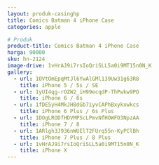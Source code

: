 ```yaml
---
layout: produk-casinghp
title: Comics Batman 4 iPhone Case
categories: apple

# Produk
product-title: Comics Batman 4 iPhone Case
harga: 90000
sku: hn-2124
image-drive: 1vHrAJ9i7rsIoQriSLL5a0i9MT15n0N_K
gallery:
  - url: 1OVtOmEpqMtJl6YwAlGMl139Uw31g63R8
    title: iPhone 5 / 5s / SE
  - url: 1yUI4qg-rOZW2_iH99ecqdP-ThPwkw9PO
    title: iPhone 6 / 6s
  - url: 1fDE5yH4MkJH8dGb7iyvCAPhBxykxwkcs
    title: iPhone 6 Plus / 6s Plus
  - url: 1DOgLRODfHDVMPScLPmvNfHOWFO3NpzAA
    title: iPhone 7 / 8
  - url: 1ARlgh3J936nWUElT2FUrq55n-KyPClBh
    title: iPhone 7 Plus / 8 Plus
  - url: 1vHrAJ9i7rsIoQriSLL5a0i9MT15n0N_K
    title: iPhone X
---
```

